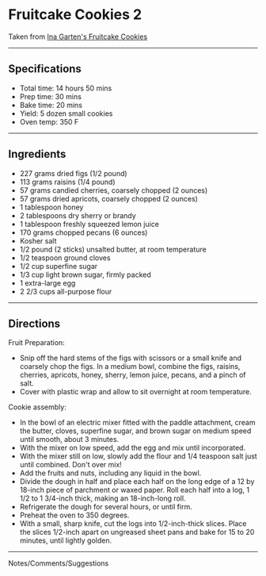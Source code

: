 # Fruitcake Cookies 2

Taken from
[Ina Garten's Fruitcake Cookies](https://www.foodnetwork.com/recipes/ina-garten/fruitcake-cookies-recipe-1944300)

---
## Specifications
- Total time: 14 hours 50 mins
- Prep time: 30 mins
- Bake time: 20 mins
- Yield: 5 dozen small cookies
- Oven temp: 350 F


---
## Ingredients

- 227 grams dried figs (1/2 pound)
- 113 grams raisins (1/4 pound)
- 57 grams candied cherries, coarsely chopped (2 ounces)
- 57 grams dried apricots, coarsely chopped (2 ounces)
- 1 tablespoon honey
- 2 tablespoons dry sherry or brandy
- 1 tablespoon freshly squeezed lemon juice
- 170 grams chopped pecans (6 ounces)
- Kosher salt
- 1/2 pound (2 sticks) unsalted butter, at room temperature
- 1/2 teaspoon ground cloves
- 1/2 cup superfine sugar
- 1/3 cup light brown sugar, firmly packed
- 1 extra-large egg
- 2 2/3 cups all-purpose flour


---
## Directions

Fruit Preparation:
- Snip off the hard stems of the figs with scissors or a small knife and coarsely chop the figs. In a medium bowl, combine the figs, raisins, cherries, apricots, honey, sherry, lemon juice, pecans, and a pinch of salt. 
- Cover with plastic wrap and allow to sit overnight at room temperature.

Cookie assembly:
- In the bowl of an electric mixer fitted with the paddle attachment, cream the butter, cloves, superfine sugar, and brown sugar on medium speed until smooth, about 3 minutes. 
- With the mixer on low speed, add the egg and mix until incorporated. 
- With the mixer still on low, slowly add the flour and 1/4 teaspoon salt just until combined. Don't over mix! 
- Add the fruits and nuts, including any liquid in the bowl.
- Divide the dough in half and place each half on the long edge of a 12 by 18-inch piece of parchment or waxed paper. Roll each half into a log, 1 1/2 to 1 3/4-inch thick, making an 18-inch-long roll.
- Refrigerate the dough for several hours, or until firm.
- Preheat the oven to 350 degrees.
- With a small, sharp knife, cut the logs into 1/2-inch-thick slices. Place the slices 1/2-inch apart on ungreased sheet pans and bake for 15 to 20 minutes, until lightly golden.


---
Notes/Comments/Suggestions


